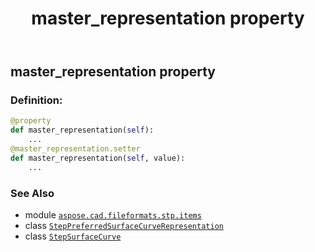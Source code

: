 ﻿---
title: master_representation property
second_title: Aspose.CAD for Python via .NET API References
description: 
type: docs
weight: 70
url: /python-net/aspose.cad.fileformats.stp.items/stepsurfacecurve/master_representation/
is_root: false
---

## master_representation property

### Definition:
```python
@property
def master_representation(self):
    ...
@master_representation.setter
def master_representation(self, value):
    ...
```

### See Also
* module [`aspose.cad.fileformats.stp.items`](../../)
* class [`StepPreferredSurfaceCurveRepresentation`](/cad/python-net/aspose.cad.fileformats.stp.items/steppreferredsurfacecurverepresentation)
* class [`StepSurfaceCurve`](/cad/python-net/aspose.cad.fileformats.stp.items/stepsurfacecurve)
